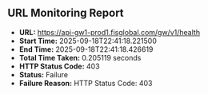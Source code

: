 ## URL Monitoring Report

- **URL:** https://api-gw1-prod1.fisglobal.com/gw/v1/health
- **Start Time:** 2025-09-18T22:41:18.221500
- **End Time:** 2025-09-18T22:41:18.426619
- **Total Time Taken:** 0.205119 seconds
- **HTTP Status Code:** 403
- **Status:** Failure
- **Failure Reason:** HTTP Status Code: 403
